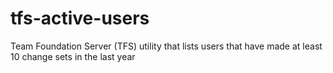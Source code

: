 # tfs-active-users
Team Foundation Server (TFS) utility that lists users that have made at least 10 change sets in the last year 
